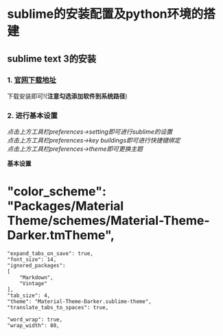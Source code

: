 # sublime的安装配置及python环境的搭建

## sublime text 3的安装
### 1. [官网下载地址](https://www.sublimetext.com/3)
下载安装即可!(**注意勾选添加软件到系统路径**)
### 2. 进行基本设置
*点击上方工具栏preferences->setting即可进行sublime的设置<br>
点击上方工具栏preferences->key buildings即可进行快捷键绑定<br>
点击上方工具栏preferences->theme即可更换主题<br>*

**基本设置**<br>
#   "color_scheme": "Packages/Material Theme/schemes/Material-Theme-Darker.tmTheme",
    "expand_tabs_on_save": true,
    "font_size": 14,
    "ignored_packages":
    [
        "Markdown",
        "Vintage"
    ],
    "tab_size": 4,
    "theme": "Material-Theme-Darker.sublime-theme",
    "translate_tabs_to_spaces": true,

    "word_wrap": true,
    "wrap_width": 80,
